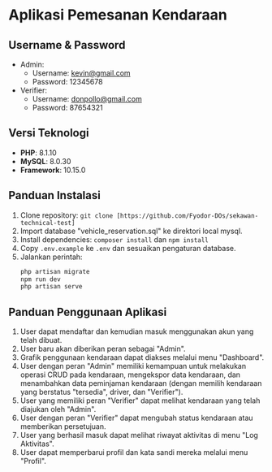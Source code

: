 # Aplikasi Pemesanan Kendaraan

## Username & Password
- Admin:
  - Username: kevin@gmail.com
  - Password: 12345678
- Verifier:
  - Username: donpollo@gmail.com
  - Password: 87654321

## Versi Teknologi
- **PHP**: 8.1.10
- **MySQL**: 8.0.30
- **Framework**: 10.15.0

## Panduan Instalasi
1. Clone repository: `git clone [https://github.com/Fyodor-DOs/sekawan-technical-test]`
2. Import database "vehicle_reservation.sql" ke direktori local mysql.
3. Install dependencies: `composer install` dan `npm install`
4. Copy `.env.example` ke `.env` dan sesuaikan pengaturan database.
5. Jalankan perintah:
   ```bash
   php artisan migrate
   npm run dev
   php artisan serve
## Panduan Penggunaan Aplikasi
1. User dapat mendaftar dan kemudian masuk menggunakan akun yang telah dibuat.
2. User baru akan diberikan peran sebagai "Admin".
3. Grafik penggunaan kendaraan dapat diakses melalui menu "Dashboard".
4. User dengan peran "Admin" memiliki kemampuan untuk melakukan operasi CRUD pada kendaraan, mengekspor data kendaraan, dan menambahkan data peminjaman kendaraan (dengan memilih kendaraan yang berstatus "tersedia", driver, dan "Verifier").
5. User yang memiliki peran "Verifier" dapat melihat kendaraan yang telah diajukan oleh "Admin".
6. User dengan peran "Verifier" dapat mengubah status kendaraan atau memberikan persetujuan.
7. User yang berhasil masuk dapat melihat riwayat aktivitas di menu "Log Aktivitas".
8. User dapat memperbarui profil dan kata sandi mereka melalui menu "Profil".